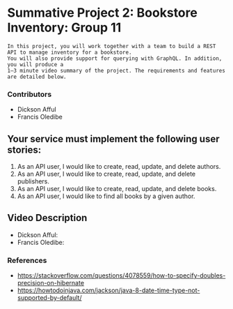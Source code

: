# Summative Project 2: Bookstore Inventory: Group 11

```
In this project, you will work together with a team to build a REST API to manage inventory for a bookstore. 
You will also provide support for querying with GraphQL. In addition, you will produce a 
1–3 minute video summary of the project. The requirements and features are detailed below.
```

### Contributors
- Dickson Afful
- Francis Oledibe

## Your service must implement the following user stories:

1. As an API user, I would like to create, read, update, and delete authors.
2. As an API user, I would like to create, read, update, and delete publishers.
3. As an API user, I would like to create, read, update, and delete books.
4. As an API user, I would like to find all books by a given author.

## Video Description
- Dickson Afful: 
- Francis Oledibe: 

### References
- https://stackoverflow.com/questions/4078559/how-to-specify-doubles-precision-on-hibernate
- https://howtodoinjava.com/jackson/java-8-date-time-type-not-supported-by-default/